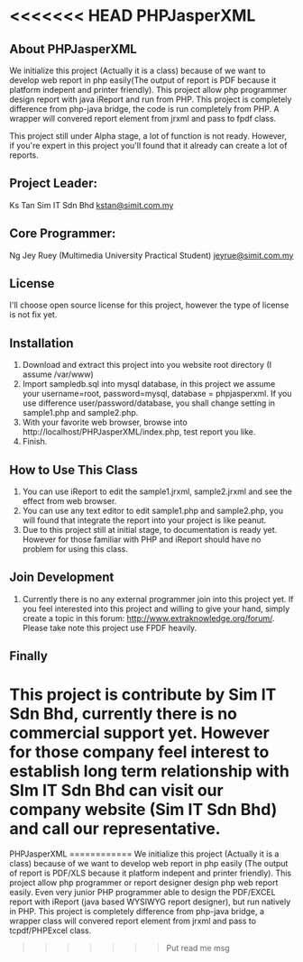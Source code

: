 <<<<<<< HEAD
PHPJasperXML
============

About PHPJasperXML
------------------
We initialize this project (Actually it is a class) because of we want to develop web report in php easily(The output of report is PDF because it platform indepent and printer friendly). This project allow php programmer design report with java iReport and run from PHP. This project is completely difference from php-java bridge, the code is run completely from PHP. A wrapper will convered report element from jrxml and pass to fpdf class.

This project still under Alpha stage, a lot of function is not ready. However, if you're expert in this project you'll found that it already can create a lot of reports.

Project Leader:
------------------
Ks Tan
Sim IT Sdn Bhd
kstan@simit.com.my

Core Programmer:
------------------
Ng Jey Ruey (Multimedia University Practical Student)
jeyrue@simit.com.my

License
------------------
I'll choose open source license for this project, however the type of license is not fix yet.


Installation
------------------
1. Download and extract this project into you website root directory (I assume /var/www)
2. Import sampledb.sql into mysql database, in this project we assume your username=root, password=mysql, database = phpjasperxml. If you use difference user/password/database, you shall change setting in sample1.php and sample2.php.
3. With your favorite web browser, browse into http://localhost/PHPJasperXML/index.php, test report you like.
4. Finish.


How to Use This Class
------------------
1. You can use iReport to edit the sample1.jrxml, sample2.jrxml and see the effect from web browser.
2. You can use any text editor to edit sample1.php and sample2.php, you will found that integrate the report into your project is like peanut.
3. Due to this project still at initial stage, to documentation is ready yet. However for those familiar with PHP and iReport should have no problem for using this class.

Join Development
------------------
1. Currently there is no any external programmer join into this project yet. If you feel interested into this project and willing to give your hand, simply create a topic in this forum: http://www.extraknowledge.org/forum/. Please take note this project use FPDF heavily.



Finally
------------------
This project is contribute by Sim IT Sdn Bhd, currently there is no commercial support yet. However for those company feel interest to establish long term relationship with SIm IT Sdn Bhd can visit our company website (Sim IT Sdn Bhd) and call our representative.
=======
PHPJasperXML ============ 
We initialize this project (Actually it is a
class) because of we want to develop web report in php easily (The
output of report is PDF/XLS because it platform indepent and printer
friendly). This project allow php programmer or report designer design
php web report easily. Even very junior PHP programmer able to design
the PDF/EXCEL report with iReport (java based WYSIWYG report designer),
but run natively in PHP. This project is completely difference from
php-java bridge, a wrapper class will convered report element from jrxml
and pass to tcpdf/PHPExcel class.

>>>>>>> Put read me msg
